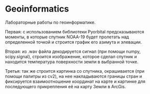 # Geoinformatics

Лабораторные работы по геоинформатике.

Первая: с использованием библиотеки Pyorbital предсказываются моменты, в которые спутник NOAA-19 будет пролетать над определенной точкой и строится график его азимута и элевации.

Вторая: из .wav файла декодируется сигнал (при помощи numpy, scipy.signal), строится изображение, которое сделал спутник и находится температура поверхности земли в выбранной точке.

Третья: так же строится картинка со спутника, окрашивается (при помощи палитры из cv2), на нее накладываются границы стран и фиксируется взаимоотношение координат на карте и картинке для последующего прикрепления её на карту Земли в ArcGis.
